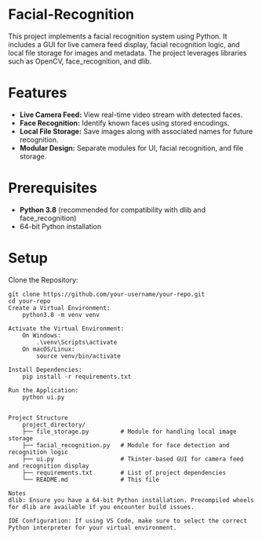 # Facial-Recognition

This project implements a facial recognition system using Python. It includes a GUI for live camera feed display, facial recognition logic, and local file storage for images and metadata. The project leverages libraries such as OpenCV, face_recognition, and dlib.

# Features

- **Live Camera Feed:** View real-time video stream with detected faces.
- **Face Recognition:** Identify known faces using stored encodings.
- **Local File Storage:** Save images along with associated names for future recognition.
- **Modular Design:** Separate modules for UI, facial recognition, and file storage.

# Prerequisites

- **Python 3.8** (recommended for compatibility with dlib and face_recognition)
- 64-bit Python installation

# Setup

Clone the Repository:

    git clone https://github.com/your-username/your-repo.git
    cd your-repo
    Create a Virtual Environment:
        python3.8 -m venv venv

    Activate the Virtual Environment:
        On Windows:
            .\venv\Scripts\activate
        On macOS/Linux:
            source venv/bin/activate

    Install Dependencies:
        pip install -r requirements.txt

    Run the Application:
        python ui.py


    Project Structure
        project_directory/
        ├── file_storage.py         # Module for handling local image storage
        ├── facial_recognition.py   # Module for face detection and recognition logic
        ├── ui.py                   # Tkinter-based GUI for camera feed and recognition display
        ├── requirements.txt        # List of project dependencies
        └── README.md               # This file

    Notes
    dlib: Ensure you have a 64-bit Python installation. Precompiled wheels for dlib are available if you encounter build issues.

    IDE Configuration: If using VS Code, make sure to select the correct Python interpreter for your virtual environment.